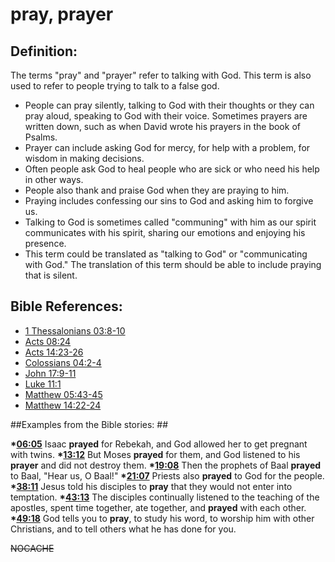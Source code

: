 # pray, prayer #

## Definition: ##

The terms "pray" and "prayer" refer to talking with God. This term is also used to refer to people trying to talk to a false god.

* People can pray silently, talking to God with their thoughts or they can pray aloud, speaking to God with their voice. Sometimes prayers are written down, such as when David wrote his prayers in the book of Psalms.
* Prayer can include asking God for mercy, for help with a problem, for wisdom in making decisions.
* Often people ask God to heal people who are sick or who need his help in other ways. 
* People also thank and praise God when they are praying to him.
* Praying includes confessing our sins to God and asking him to forgive us.
* Talking to God is sometimes called "communing" with him as our spirit communicates with his spirit, sharing our emotions and enjoying his presence.
* This term could be translated as "talking to God" or "communicating with God." The translation of this term should be able to include praying that is silent.



## Bible References: ##

* [1 Thessalonians 03:8-10](en/tn/1th/help/03/08)
* [Acts 08:24](en/tn/act/help/08/24)
* [Acts 14:23-26](en/tn/act/help/14/23)
* [Colossians 04:2-4](en/tn/col/help/04/02)
* [John 17:9-11](en/tn/jhn/help/17/09)
* [Luke 11:1](en/tn/luk/help/11/01)
* [Matthew 05:43-45](en/tn/mat/help/05/43)
* [Matthew 14:22-24](en/tn/mat/help/14/22)

##Examples from the Bible stories: ##

  __*[06:05](en/tn/obs/help/06/05)__  Isaac __prayed__ for Rebekah, and God allowed her to get pregnant with twins.
  __*[13:12](en/tn/obs/help/13/12)__  But Moses __prayed__ for them, and God listened to his __prayer__ and did not destroy them.
  __*[19:08](en/tn/obs/help/19/08)__  Then the prophets of Baal __prayed__ to Baal, "Hear us, O Baal!"
  __*[21:07](en/tn/obs/help/21/07)__  Priests also __prayed__ to God for the people.
  __*[38:11](en/tn/obs/help/38/11)__  Jesus told his disciples to __pray__ that they would not enter into temptation.
  __*[43:13](en/tn/obs/help/43/13)__ The disciples continually listened to the teaching of the apostles, spent time together, ate together, and __prayed__ with each other.
  __*[49:18](en/tn/obs/help/49/18)__  God tells you to __pray__, to study his word, to worship him with other Christians, and to tell others what he has done for you. 



~~NOCACHE~~